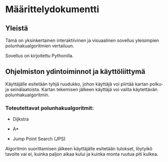 # Määrittelydokumentti
## Yleistä

Tämä on yksinkertainen interaktiivinen ja visuaalinen sovellus yleisimpien polunhakualgoritmien vertailuun.

Sovellus on kirjoitettu Pythonilla.

## Ohjelmiston ydintoiminnot ja käyttöliittymä

Käyttäjälle esitetään tyhjä ruudukko, johon käyttäjä voi piirtää kartan polku- ja seinälaatoista. Kartan tekemisen jälkeen käyttäjä voi valita käytettävän polunhakualgoritmin.

### Toteutettavat polunhakualgoritmit:

- Dijkstra

- A\*

- Jump Point Search (JPS)

Algoritmin suorittamisen jälkeen käyttäjälle esitetään tulokset, löytyikö tavoite vai ei, kuinka paljon aikaa kului ja kuinka monta ruutua piti kulkea.
